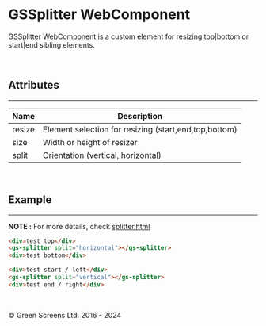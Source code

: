 # GSSplitter WebComponent

GSSplitter WebComponent is a custom element for resizing top|bottom or start|end sibling elements.

<br>

## Attributes
---

| Name               | Description                                                   |
|--------------------|---------------------------------------------------------------|
| resize             | Element selection for resizing (start,end,top,bottom)         |
| size               | Width or height of resizer                                    |
| split              | Orientation (vertical, horizontal)                            |

<br>

## Example
---

**NOTE :** 
For more details, check [splitter.html](../../demos/splitter.html)

```html
<div>test top</div>
<gs-splitter split="horizontal"></gs-splitter>
<div>test bottom</div>
```

```html
<div>test start / left</div>
<gs-splitter split="vertical"></gs-splitter>
<div>test end / right</div>
```

<br>

&copy; Green Screens Ltd. 2016 - 2024
